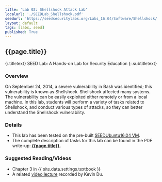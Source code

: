 ```yaml
---
title: 'Lab 02: Shellshock Attack Lab'
localurl: './SEEDLab_Shellshock.pdf'
seedurl: 'https://seedsecuritylabs.org/Labs_16.04/Software/Shellshock/'
layout: default
tags: [labs, seed]
published: True
---
```


## {{page.title}}
{:.titletext}
SEED Lab: A Hands-on Lab for Security Education
{:.subtitletext}

### Overview

On September 24, 2014, a severe vulnerability in Bash was identified; this vulnerability is known as Shellshock.
Shellshock affected many systems.
The vulnerability can be easily exploited either remotely or from a local machine.
In this lab, students will perform a variety of tasks related to Shellshock, and conduct various types of attacks,
  so they can better understand the Shellshock vulnerability.

### Details

- This lab has been tested on the pre-built [SEEDUbuntu16.04 VM](https://seedsecuritylabs.org/lab_env.html).
- The complete description of tasks for this lab can be found in the PDF write-up: **[{{page.title}}]({{page.localurl}})**.

### Suggested Reading/Videos

- Chapter 3 in {{ site.data.settings.textbook }}
- A related [video lecture](https://youtu.be/pEpOSCgTabs) recorded by  Kevin Du.
